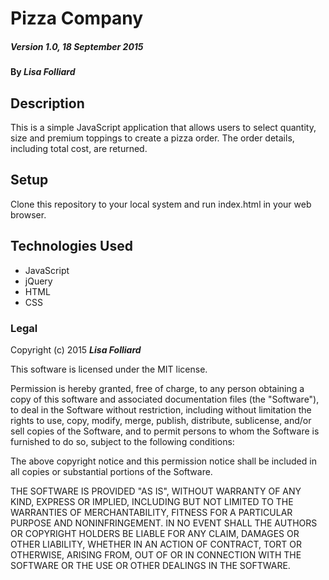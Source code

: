 # Pizza Company

##### Version 1.0, 18 September 2015

#### By _**Lisa Folliard**_

## Description

This is a simple JavaScript application that allows users to select quantity, size and premium toppings to create a pizza order. The order details, including total cost, are returned.


## Setup
Clone this repository to your local system and run index.html in your web browser.


## Technologies Used

* JavaScript
* jQuery
* HTML
* CSS


### Legal

Copyright (c) 2015 **_Lisa Folliard_**

This software is licensed under the MIT license.

Permission is hereby granted, free of charge, to any person obtaining a copy
of this software and associated documentation files (the "Software"), to deal
in the Software without restriction, including without limitation the rights
to use, copy, modify, merge, publish, distribute, sublicense, and/or sell
copies of the Software, and to permit persons to whom the Software is
furnished to do so, subject to the following conditions:

The above copyright notice and this permission notice shall be included in
all copies or substantial portions of the Software.

THE SOFTWARE IS PROVIDED "AS IS", WITHOUT WARRANTY OF ANY KIND, EXPRESS OR
IMPLIED, INCLUDING BUT NOT LIMITED TO THE WARRANTIES OF MERCHANTABILITY,
FITNESS FOR A PARTICULAR PURPOSE AND NONINFRINGEMENT. IN NO EVENT SHALL THE
AUTHORS OR COPYRIGHT HOLDERS BE LIABLE FOR ANY CLAIM, DAMAGES OR OTHER
LIABILITY, WHETHER IN AN ACTION OF CONTRACT, TORT OR OTHERWISE, ARISING FROM,
OUT OF OR IN CONNECTION WITH THE SOFTWARE OR THE USE OR OTHER DEALINGS IN
THE SOFTWARE.
